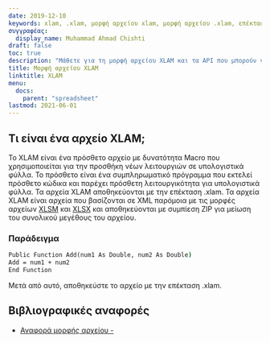 ```yaml
---
date: 2019-12-10
keywords: xlam, .xlam, μορφή αρχείου xlam, μορφή αρχείου .xlam, επέκταση .xlam
συγγραφέας:
  display_name: Muhammad Ahmad Chishti
draft: false
toc: true
description: "Μάθετε για τη μορφή αρχείου XLAM και τα API που μπορούν να δημιουργήσουν και να ανοίξουν αρχεία XLAM."
title: Μορφή αρχείου XLAM
linktitle: XLAM
menu:
  docs:
    parent: "spreadsheet"
lastmod: 2021-06-01
---
```


## Τι είναι ένα αρχείο XLAM; ##

Το XLAM είναι ένα πρόσθετο αρχείο με δυνατότητα Macro που χρησιμοποιείται για την προσθήκη νέων λειτουργιών σε υπολογιστικά φύλλα. Το πρόσθετο είναι ένα συμπληρωματικό πρόγραμμα που εκτελεί πρόσθετο κώδικα και παρέχει πρόσθετη λειτουργικότητα για υπολογιστικά φύλλα. Τα αρχεία XLAM αποθηκεύονται με την επέκταση .xlam. Τα αρχεία XLAM είναι αρχεία που βασίζονται σε XML παρόμοια με τις μορφές αρχείων [XLSM](/el/spreadsheet/xlsm/) και [XLSX](/el/spreadsheet/xlsx/) και αποθηκεύονται με συμπίεση ZIP για μείωση του συνολικού μεγέθους του αρχείου.

### Παράδειγμα ###

```cmd
Public Function Add(num1 As Double, num2 As Double)
Add = num1 + num2
End Function
```

Μετά από αυτό, αποθηκεύστε το αρχείο με την επέκταση .xlam.

## Βιβλιογραφικές αναφορές ##

- [Αναφορά μορφής αρχείου - ](https://learn.microsoft.com/en-us/deployoffice/compat/office-file-format-reference)

